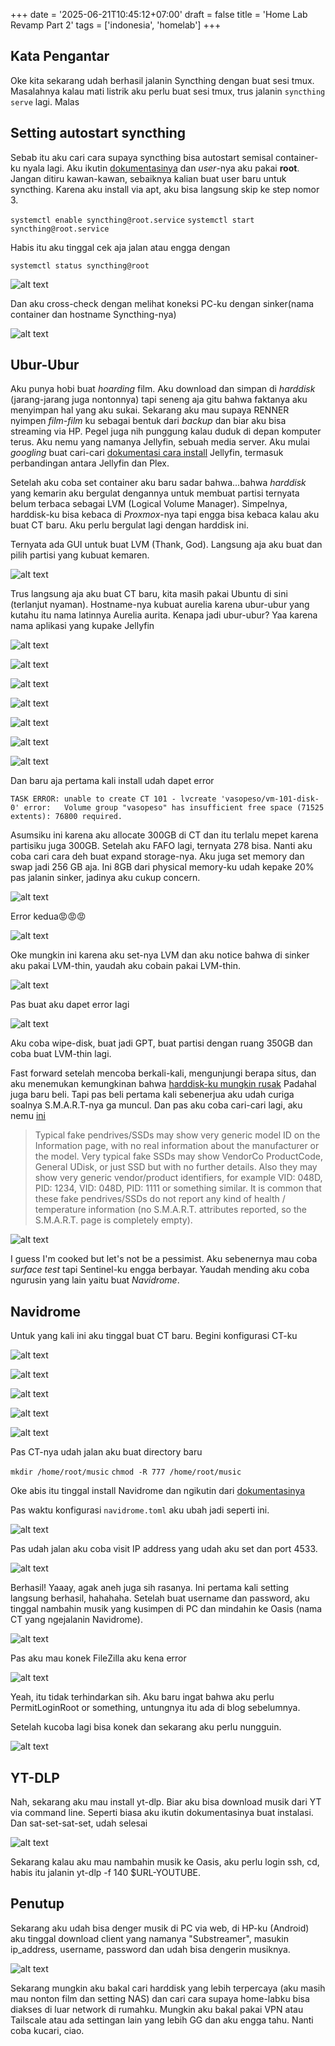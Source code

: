 +++
date = '2025-06-21T10:45:12+07:00'
draft = false
title = 'Home Lab Revamp Part 2'
tags = ['indonesia', 'homelab']
+++
## Kata Pengantar
Oke kita sekarang udah berhasil jalanin Syncthing dengan buat sesi tmux. Masalahnya kalau mati listrik aku perlu buat sesi tmux, trus jalanin `syncthing serve` lagi. Malas

## Setting autostart syncthing
Sebab itu aku cari cara supaya syncthing bisa autostart semisal container-ku nyala lagi. Aku ikutin [dokumentasinya](https://docs.syncthing.net/users/autostart.html#linux) dan _user_-nya aku pakai **root**. Jangan ditiru kawan-kawan, sebaiknya kalian buat user baru untuk syncthing. Karena aku install via apt, aku bisa langsung skip ke step nomor 3.

`systemctl enable syncthing@root.service`
`systemctl start syncthing@root.service`

Habis itu aku tinggal cek aja jalan atau engga dengan

`systemctl status syncthing@root`

![alt text](image-1.png)

Dan aku cross-check dengan melihat koneksi PC-ku dengan sinker(nama container dan hostname Syncthing-nya)

![alt text](image.png)

## Ubur-Ubur
Aku punya hobi buat _hoarding_ film. Aku download dan simpan di _harddisk_ (jarang-jarang juga nontonnya) tapi seneng aja gitu bahwa faktanya aku menyimpan hal yang aku sukai. Sekarang aku mau supaya RENNER nyimpen _film-film_ ku sebagai bentuk dari _backup_ dan biar aku bisa streaming via HP. Pegel juga nih punggung kalau duduk di depan komputer terus. Aku nemu yang namanya Jellyfin, sebuah media server. Aku mulai _googling_ buat cari-cari [dokumentasi cara install](https://jellyfin.org/docs/general/installation/linux) Jellyfin, termasuk perbandingan antara Jellyfin dan Plex. 

Setelah aku coba set container aku baru sadar bahwa...bahwa _harddisk_ yang kemarin aku bergulat dengannya untuk membuat partisi ternyata belum terbaca sebagai LVM (Logical Volume Manager). Simpelnya, harddisk-ku bisa kebaca di _Proxmox_-nya tapi engga bisa kebaca kalau aku buat CT baru. Aku perlu bergulat lagi dengan harddisk ini. 

Ternyata ada GUI untuk buat LVM (Thank, God). Langsung aja aku buat dan pilih partisi yang kubuat kemaren.

![alt text](image-2.png)

Trus langsung aja aku buat CT baru, kita masih pakai Ubuntu di sini (terlanjut nyaman). Hostname-nya kubuat aurelia karena ubur-ubur yang kutahu itu nama latinnya Aurelia aurita. Kenapa jadi ubur-ubur? Yaa karena nama aplikasi yang kupake Jellyfin

![alt text](image-3.png)

![alt text](image-4.png)

![alt text](image-5.png)

![alt text](image-6.png)

![alt text](image-7.png)

![alt text](image-8.png)

![alt text](image-9.png)

Dan baru aja pertama kali install udah dapet error

`TASK ERROR: unable to create CT 101 - lvcreate 'vasopeso/vm-101-disk-0' error:   Volume group "vasopeso" has insufficient free space (71525 extents): 76800 required.`

Asumsiku ini karena aku allocate 300GB di CT dan itu terlalu mepet karena partisiku juga 300GB. Setelah aku FAFO lagi, ternyata 278 bisa. Nanti aku coba cari cara deh buat expand storage-nya. Aku juga set memory dan swap jadi 256 GB aja. Ini 8GB dari physical memory-ku udah kepake 20% pas jalanin sinker, jadinya aku cukup concern.

![alt text](image-10.png)

Error kedua😡😡😡

![alt text](image-11.png)

Oke mungkin ini karena aku set-nya LVM dan aku notice bahwa di sinker aku pakai LVM-thin, yaudah aku cobain pakai LVM-thin.

![alt text](image-12.png)

Pas buat aku dapet error lagi

![alt text](image-13.png)

Aku coba wipe-disk, buat jadi GPT, buat partisi dengan ruang 350GB dan coba buat LVM-thin lagi.

Fast forward setelah mencoba berkali-kali, mengunjungi berapa situs, dan aku menemukan kemungkinan bahwa [harddisk-ku mungkin rusak](https://www.reddit.com/r/Proxmox/comments/11pstsb/check_of_pool_pvedata_failed_status1_manual/) Padahal juga baru beli. Tapi pas beli pertama kali sebenerjua aku udah curiga soalnya S.M.A.R.T-nya ga muncul. Dan pas aku coba cari-cari lagi, aku nemu [ini](https://www.hdsentinel.com/how_to_detect_fake_pendrive_memory_card.php)

> Typical fake pendrives/SSDs may show very generic model ID on the Information page, with no real information about the manufacturer or the model. Very typical fake SSDs may show VendorCo ProductCode, General UDisk, or just SSD but with no further details. Also they may show very generic vendor/product identifiers, for example VID: 048D, PID: 1234, VID: 048D, PID: 1111 or something similar. It is common that these fake pendrives/SSDs do not report any kind of health / temperature information (no S.M.A.R.T. attributes reported, so the S.M.A.R.T. page is completely empty).

![alt text](image-14.png)

I guess I'm cooked but let's not be a pessimist. Aku sebenernya mau coba _surface test_ tapi Sentinel-ku engga berbayar. Yaudah mending aku coba ngurusin yang lain yaitu buat _Navidrome_.

## Navidrome
Untuk yang kali ini aku tinggal buat CT baru. Begini konfigurasi CT-ku

![alt text](image-15.png)

![alt text](image-16.png)

![alt text](image-17.png)

![alt text](image-18.png)

![alt text](image-19.png)

Pas CT-nya udah jalan aku buat directory baru

`mkdir /home/root/music`
`chmod -R 777 /home/root/music`

Oke abis itu tinggal install Navidrome dan ngikutin dari [dokumentasinya](https://www.navidrome.org/docs/installation/linux/)

Pas waktu konfigurasi `navidrome.toml` aku ubah jadi seperti ini.

![alt text](image-20.png)

Pas udah jalan aku coba visit IP address yang udah aku set dan port 4533.

![alt text](image-21.png)

Berhasil! Yaaay, agak aneh juga sih rasanya. Ini pertama kali setting langsung berhasil, hahahaha. Setelah buat username dan password, aku tinggal nambahin musik yang kusimpen di PC dan mindahin ke Oasis (nama CT yang ngejalanin Navidrome).

![alt text](image-22.png)

Pas aku mau konek FileZilla aku kena error

![alt text](image-23.png)

Yeah, itu tidak terhindarkan sih. Aku baru ingat bahwa aku perlu PermitLoginRoot or something, untungnya itu ada di blog sebelumnya. 

Setelah kucoba lagi bisa konek dan sekarang aku perlu nungguin.

![alt text](image-24.png)

## YT-DLP
Nah, sekarang aku mau install yt-dlp. Biar aku bisa download musik dari YT via command line. Seperti biasa aku ikutin dokumentasinya buat instalasi. Dan sat-set-sat-set, udah selesai

![alt text](image-25.png)

Sekarang kalau aku mau nambahin musik ke Oasis, aku perlu login ssh, cd, habis itu jalanin yt-dlp -f 140 $URL-YOUTUBE. 

## Penutup
Sekarang aku udah bisa denger musik di PC via web, di HP-ku (Android) aku tinggal download client yang namanya "Substreamer", masukin ip_address, username, password dan udah bisa dengerin musiknya.

![alt text](Untitled.jpg)

Sekarang mungkin aku bakal cari harddisk yang lebih terpercaya (aku masih mau nonton film dan setting NAS) dan cari cara supaya home-labku bisa diakses di luar network di rumahku. Mungkin aku bakal pakai VPN atau Tailscale atau ada settingan lain yang lebih GG dan aku engga tahu. Nanti coba kucari, ciao.